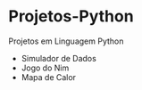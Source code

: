 # Projetos-Python
Projetos em Linguagem Python 
- Simulador de Dados 
- Jogo do Nim
- Mapa de Calor
